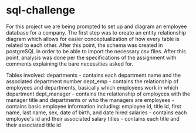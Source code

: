 # sql-challenge

For this project we are being prompted to set up and diagram an employee database for a company. The first step was to create an entity relationship diagram which allows for easier conceptualization of how every table is related to each other. After this point, the schema was created in postgreSQL in order to be able to import the necessary csv files. After this point, analysis was done per the specifications of the assignment with comments explaining the bare necessities asked for.

Tables involved:
   departments - contains each department name and the associated department number
   dept_emp - contains the relationship of employees and departments, basically which employees work in which department
   dept_manager - contains the relationship of employees with the manager title and departments or who the managers are
   employees - contains basic employee information including: employee id, title id, first name, last name, sex, date of birth, and date hired
   salaries - contains each employee's id and their associated salary
   titles - contains each title and their associated title id
